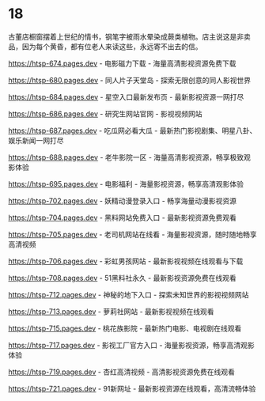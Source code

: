 # 18
古董店橱窗摆着上世纪的情书，钢笔字被雨水晕染成蕨类植物。店主说这是非卖品，因为每个黄昏，都有位老人来读这些，永远寄不出去的信。

https://htsp-674.pages.dev - 电影磁力下载 - 海量高清影视资源免费下载

https://htsp-680.pages.dev - 同人片子天堂岛 - 探索无限创意的同人影视世界

https://htsp-684.pages.dev - 星空入口最新发布页 - 最新影视资源一网打尽

https://htsp-686.pages.dev - 研究生网站官网 - 影视视频网站

https://htsp-687.pages.dev - 吃瓜网必看大瓜 - 最新热门影视剧集、明星八卦、娱乐新闻一网打尽

https://htsp-688.pages.dev - 老牛影院一区 - 海量高清影视资源，畅享极致观影体验

https://htsp-695.pages.dev - 电影福利 - 海量影视资源，畅享高清观影体验

https://htsp-702.pages.dev - 妖精动漫登录入口 - 畅享海量动漫影视资源

https://htsp-704.pages.dev - 黑料网站免费入口 - 最新影视资源免费观看

https://htsp-705.pages.dev - 老司机网站在线看 - 海量影视资源，随时随地畅享高清视频

https://htsp-706.pages.dev - 彩虹男孩网站 - 最新影视视频在线观看与下载

https://htsp-708.pages.dev - 51黑料社永久 - 最新影视资源免费在线观看

https://htsp-712.pages.dev - 神秘的地下入口 - 探索未知世界的影视视频网站

https://htsp-713.pages.dev - 萝莉社网站 - 最新影视视频在线观看

https://htsp-715.pages.dev - 桃花族影院 - 最新热门电影、电视剧在线观看

https://htsp-717.pages.dev - 影视工厂官方入口 - 海量影视资源，畅享高清观影体验

https://htsp-719.pages.dev - 杏红高清视频 - 高清影视资源免费在线观看

https://htsp-721.pages.dev - 91新网址 - 最新影视资源在线观看，高清流畅体验

